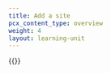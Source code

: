 ```yaml
---
title: Add a site
pcx_content_type: overview
weight: 4
layout: learning-unit
---
```


{{<render file="_add-site.md" productFolder="fundamentals" >}}
